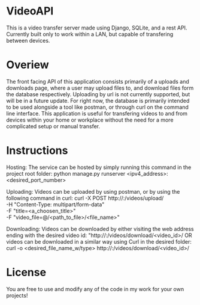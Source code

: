 # VideoAPI

This is a video transfer server made using Django, SQLite, and a rest API. Currently built only to work within a LAN, but capable of transfering between devices.

# Overiew

The front facing API of this application consists primarily of a uploads and downloads page, where a user may upload files to, and download files form the database respectively. Uploading by url is not currently supported, but will be in a future update. For right now, the database is primarily intended to be used alongside a tool like postman, or through curl on the command line interface. This application is useful for transfering videos to and from devices within your home or workplace without the need for a more complicated setup or manual transfer.

# Instructions

Hosting:
  The service can be hosted by simply running this command in the project root folder:
    python manage.py runserver <ipv4_address>:<desired_port_number>

Uploading: 
  Videos can be uploaded by using postman, or by using the following command in curl:
    curl -X POST http://<ipv4>:<port>/videos/upload/ \
     -H "Content-Type: multipart/form-data" \
     -F "title=<a_choosen_title>" \
     -F "video_file=@/<path_to_file>/<file_name>"

Downloading:
  Videos can be downloaded by either visiting the web address ending with the desired video id:
    "http://<ipv4>:<port>/videos/download/<video_id>/
  OR videos can be downloaded in a similar way using Curl in the desired folder:
    curl -o <desired_file_name_w/type> http://<ipv4>:<port>/videos/download/<video_id>/

# License

You are free to use and modify any of the code in my work for your own projects!
